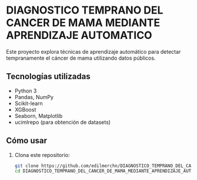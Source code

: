 # DIAGNOSTICO TEMPRANO DEL CANCER DE MAMA MEDIANTE APRENDIZAJE AUTOMATICO

Este proyecto explora técnicas de aprendizaje automático para detectar tempranamente el cáncer de mama utilizando datos públicos.

## Tecnologías utilizadas

- Python 3
- Pandas, NumPy
- Scikit-learn
- XGBoost
- Seaborn, Matplotlib
- ucimlrepo (para obtención de datasets)

## Cómo usar

1. Clona este repositorio:
   ```bash
   git clone https://github.com/edilmerchn/DIAGNOSTICO_TEMPRANO_DEL_CANCER_DE_MAMA_MEDIANTE_APRENDIZAJE_AUTOMATICO
   cd DIAGNOSTICO_TEMPRANO_DEL_CANCER_DE_MAMA_MEDIANTE_APRENDIZAJE_AUTOMATICO
